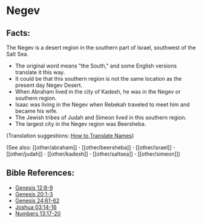 # Negev #

## Facts: ##

The Negev is a desert region in the southern part of Israel, southwest of the Salt Sea.

* The original word means "the South," and some English versions translate it this way.
* It could be that this southern region is not the same location as the present day Negev Desert.
* When Abraham lived in the city of Kadesh, he was in the Negev or southern region.
* Isaac was living in the Negev when Rebekah traveled to meet him and became his wife.
* The Jewish tribes of Judah and Simeon lived in this southern region.
* The largest city in the Negev region was Beersheba.

(Translation suggestions: [How to Translate Names](en/ta-vol1/translate/man/translate-names))

(See also: [[other/abraham]] **·** [[other/beersheba]] **·** [[other/israel]] **·** [[other/judah]] **·** [[other/kadesh]] **·** [[other/saltsea]] **·** [[other/simeon]])

## Bible References: ##

* [Genesis 12:8-9](en/tn/gen/help/12/08)
* [Genesis 20:1-3](en/tn/gen/help/20/01)
* [Genesis 24:61-62](en/tn/gen/help/24/61)
* [Joshua 03:14-16](en/tn/jos/help/03/14)
* [Numbers 13:17-20](en/tn/num/help/13/17)